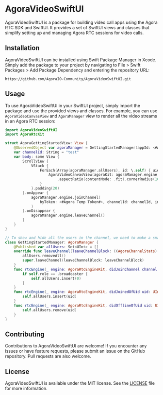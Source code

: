 # AgoraVideoSwiftUI

AgoraVideoSwiftUI is a package for building video call apps using the Agora RTC SDK and SwiftUI. It provides a set of SwiftUI views and classes that simplify setting up and managing Agora RTC sessions for video calls.

## Installation

AgoraVideoSwiftUI can be installed using Swift Package Manager in Xcode. Simply add the package to your project by navigating to File > Swift Packages > Add Package Dependency and entering the repository URL:

```
https://github.com/AgoraIO-Community/AgoraVideoSwiftUI.git
```


## Usage

To use AgoraVideoSwiftUI in your SwiftUI project, simply import the package and use the provided views and classes. For example, you can use `AgoraVideoCanvasView` and `AgoraManager` view to render all the video streams in an Agora RTC session:

```swift
import AgoraVideoSwiftUI
import AgoraRtcKit

struct AgoraGettingStartedView: View {
    @ObservedObject var agoraManager = GettingStartedManager(appId: <#AppId#>, role: .broadcaster)
    var channelId: String = "test"
    var body: some View {
        ScrollView {
            VStack {
                ForEach(Array(agoraManager.allUsers), id: \.self) { uid in
                    AgoraVideoCanvasView(agoraKit: agoraManager.engine, uid: uid)
                        .aspectRatio(contentMode: .fit).cornerRadius(10)
                }
            }.padding(20)
        }.onAppear {
            agoraManager.engine.joinChannel(
                byToken: <#Agora Temp Token#>, channelId: channelId, info: nil, uid: 0
            )
        }.onDisappear {
            agoraManager.engine.leaveChannel()
        }
    }
}

// To show and hide all the users in the channel, we need to make a small subclass of AgoraManager.
class GettingStartedManager: AgoraManager {
    @Published var allUsers: Set<UInt> = []
    override func leaveChannel(leaveChannelBlock: ((AgoraChannelStats) -> Void)? = nil) {
        allUsers.removeAll()
        super.leaveChannel(leaveChannelBlock: leaveChannelBlock)
    }
    func rtcEngine(_ engine: AgoraRtcEngineKit, didJoinChannel channel: String, withUid uid: UInt, elapsed: Int) {
        if self.role == .broadcaster {
            self.allUsers.insert(0)
        }
    }
    func rtcEngine(_ engine: AgoraRtcEngineKit, didJoinedOfUid uid: UInt, elapsed: Int) {
        self.allUsers.insert(uid)
    }
    func rtcEngine(_ engine: AgoraRtcEngineKit, didOfflineOfUid uid: UInt, reason: AgoraUserOfflineReason) {
        self.allUsers.remove(uid)
    }
}

```

## Contributing

Contributions to AgoraVideoSwiftUI are welcome! If you encounter any issues or have feature requests, please submit an issue on the GitHub repository. Pull requests are also welcome.

## License

AgoraVideoSwiftUI is available under the MIT license. See the [LICENSE](LICENSE) file for more information.
